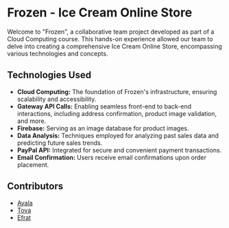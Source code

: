 # Frozen - Ice Cream Online Store

Welcome to "Frozen", a collaborative team project developed as part of a Cloud Computing course. This hands-on experience allowed our team to delve into creating a comprehensive Ice Cream Online Store, encompassing various technologies and concepts.

## Technologies Used

- **Cloud Computing:** The foundation of Frozen's infrastructure, ensuring scalability and accessibility.
- **Gateway API Calls:** Enabling seamless front-end to back-end interactions, including address confirmation, product image validation, and more.
- **Firebase:** Serving as an image database for product images.
- **Data Analysis:** Techniques employed for analyzing past sales data and predicting future sales trends.
- **PayPal API:** Integrated for secure and convenient payment transactions.
- **Email Confirmation:** Users receive email confirmations upon order placement.

## Contributors

- [Ayala](https://github.com/ayala-af)
- [Tova](https://github.com/tovatovatova)
- [Efrat](https://github.com/efrat-w)
